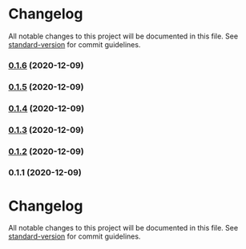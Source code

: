 # Changelog

All notable changes to this project will be documented in this file. See [standard-version](https://github.com/conventional-changelog/standard-version) for commit guidelines.

### [0.1.6](https://github.com/nessjs/ness/compare/v0.1.5...v0.1.6) (2020-12-09)

### [0.1.5](https://github.com/nessjs/ness/compare/v0.1.4...v0.1.5) (2020-12-09)

### [0.1.4](https://github.com/nessjs/ness/compare/v0.1.3...v0.1.4) (2020-12-09)

### [0.1.3](https://github.com/nessjs/ness/compare/v0.1.2...v0.1.3) (2020-12-09)

### [0.1.2](https://github.com/nessjs/ness/compare/v0.1.1...v0.1.2) (2020-12-09)

### 0.1.1 (2020-12-09)

# Changelog

All notable changes to this project will be documented in this file. See [standard-version](https://github.com/conventional-changelog/standard-version) for commit guidelines.
